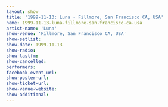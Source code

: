 ```yaml
---
layout: show
title: '1999-11-13: Luna - Fillmore, San Francisco CA, USA'
name: 1999-11-13-luna-fillmore-san-francisco-ca-usa
artist-name: 'Luna'
show-venue: 'Fillmore, San Francisco CA, USA'
show-setlist: 
show-date: 1999-11-13
show-radio: 
show-lastfm: 
show-cancelled: 
performers: 
facebook-event-url: 
show-poster-url: 
show-ticket-url: 
show-venue-website: 
show-additional: 
---
```



